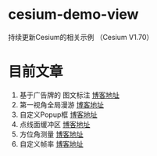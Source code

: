 # cesium-demo-view
持续更新Cesium的相关示例 （Cesium V1.70） 
# 目前文章
 1. 基于广告牌的 图文标注 <a href='https://jercky.top/2020/07/21/Cesium%E5%85%A5%E9%97%A8-2/' target="_blank" >博客地址</a>  
 2. 第一视角全局漫游 <a href='https://jercky.top/2020/08/19/Cesium%E5%85%A5%E9%97%A8-3/' target="_blank" >博客地址</a>   
 3. 自定义Popup框 <a href='https://jercky.top/2020/10/22/Cesium%E5%85%A5%E9%97%A8-4/' target="_blank" >博客地址</a>   
 4. 点线面缓冲区 <a href='https://jercky.top/2021/03/23/Cesium%E5%85%A5%E9%97%A8-6/' target="_blank" >博客地址</a>
 5. 方位角测量 <a href='https://jercky.top/2021/03/26/Cesium%E5%85%A5%E9%97%A8-7/' target="_blank" >博客地址</a>
 6. 自定义帧率 <a href='https://jercky.top/2021/06/23/Cesium%E5%85%A5%E9%97%A8-8/' target="_blank" >博客地址</a>
